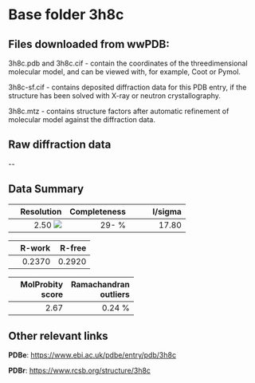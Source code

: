 # Base folder 3h8c

## Files downloaded from wwPDB:

3h8c.pdb and 3h8c.cif - contain the coordinates of the threedimensional molecular model, and can be viewed with, for example, Coot or Pymol.

3h8c-sf.cif - contains deposited diffraction data for this PDB entry, if the structure has been solved with X-ray or neutron crystallography.

3h8c.mtz - contains structure factors after automatic refinement of molecular model against the diffraction data.

## Raw diffraction data

--<br> 

## Data Summary
|   | Resolution | Completeness| I/sigma |
|---|-------------:|----------------:|--------------:|
|   |2.50 ![](https://github.com/thorn-lab/coronavirus_structural_task_force/blob/master/outreach/ang.svg)|  29- %|<img width=50/>17.80|

|   | **R-work**| **R-free**   
|---|-------------:|----------------:|           
||0.2370|0.2920|

|   |**MolProbity<br>score**| **Ramachandran<br>outliers** 
|---|-------------:|----------------:|
||2.67|0.24 %|

## Other relevant links 
**PDBe**:  https://www.ebi.ac.uk/pdbe/entry/pdb/3h8c
 
**PDBr**: https://www.rcsb.org/structure/3h8c 

